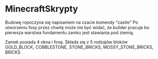 # MinecraftSkrypty
Budowę ropoczyna się napisaniem na czacie komendy "castle"
Po utworzeniu fosy przez chwilę może nie być widać, że builder pracuje bo pierwsza warstwa fundamentu zamku jest stawiania pod ziemią.

Zamek posiada 4 okna i fosę.
Składa się z 5 rodzajów bloków GOLD_BLOCK, COBBLESTONE, STONE_BRICKS, MOSSY_STONE_BRICKS, BRICKS
